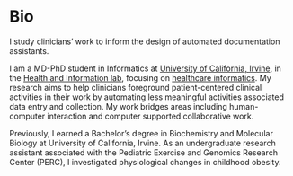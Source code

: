 # Bio
I study clinicians’ work to inform the design of automated documentation assistants.

I am a MD-PhD student in Informatics at [University of California, Irvine](https://uci.edu/), in the [Health and Information lab](http://hai.ics.uci.edu/), focusing on [healthcare informatics](https://www.amia.org/fact-sheets/what-informatics). My research aims to help clinicians foreground patient-centered clinical activities in their work by automating less meaningful activities associated data entry and collection. My work bridges areas including human-computer interaction and computer supported collaborative work.

Previously, I earned a Bachelor’s degree in Biochemistry and Molecular Biology at University of California, Irvine. As an undergraduate research assistant associated with the Pediatric Exercise and Genomics Research Center (PERC), I investigated physiological changes in childhood obesity.
